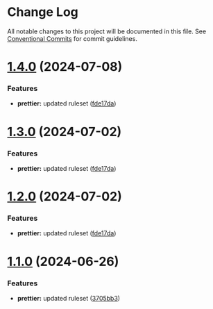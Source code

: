 # Change Log

All notable changes to this project will be documented in this file.
See [Conventional Commits](https://conventionalcommits.org) for commit guidelines.

# [1.4.0](https://github.com/IGNE-Agency/code-consistency/compare/@igne-agency/prettier@1.0.0...@igne-agency/prettier@1.4.0) (2024-07-08)

### Features

- **prettier:** updated ruleset ([fde17da](https://github.com/IGNE-Agency/code-consistency/commit/fde17dabacd47529c9958762d202077d442d730a))

# [1.3.0](https://github.com/IGNE-Agency/code-consistency/compare/@igne-agency/prettier@1.0.0...@igne-agency/prettier@1.3.0) (2024-07-02)

### Features

- **prettier:** updated ruleset ([fde17da](https://github.com/IGNE-Agency/code-consistency/commit/fde17dabacd47529c9958762d202077d442d730a))

# [1.2.0](https://github.com/IGNE-Agency/code-consistency/compare/@igne-agency/prettier@1.0.0...@igne-agency/prettier@1.2.0) (2024-07-02)

### Features

- **prettier:** updated ruleset ([fde17da](https://github.com/IGNE-Agency/code-consistency/commit/fde17dabacd47529c9958762d202077d442d730a))

# [1.1.0](https://github.com/IGNE-Agency/code-consistency/compare/@igne-agency/prettier@1.0.0...@igne-agency/prettier@1.1.0) (2024-06-26)

### Features

- **prettier:** updated ruleset ([3705bb3](https://github.com/IGNE-Agency/code-consistency/commit/3705bb3df334c3f6650949b0ad7fa69ef25eb5c8))
